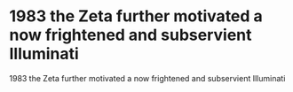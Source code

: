 # 1983 the Zeta further motivated a now frightened and subservient Illuminati

1983 the Zeta further motivated a now frightened and subservient Illuminati